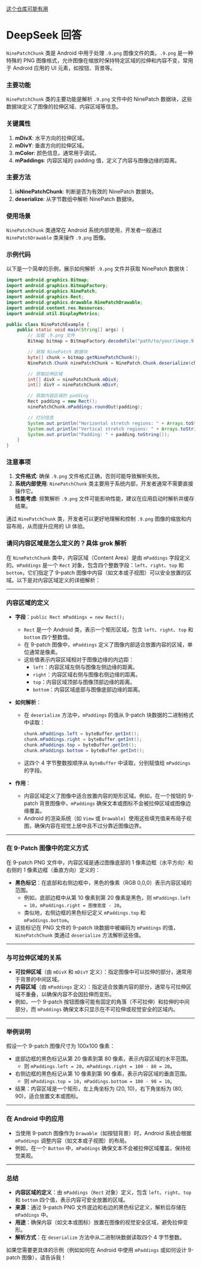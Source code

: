 [这个仓库可能有用](https://github.com/Anatolii/NinePatchChunk)


# DeepSeek 回答

`NinePatchChunk` 类是 Android 中用于处理 `.9.png` 图像文件的类。`.9.png` 是一种特殊的 PNG 图像格式，允许图像在缩放时保持特定区域的拉伸和内容不变，常用于 Android 应用的 UI 元素，如按钮、背景等。

### 主要功能
`NinePatchChunk` 类的主要功能是解析 `.9.png` 文件中的 NinePatch 数据块，这些数据块定义了图像的拉伸区域、内容区域等信息。

### 关键属性
1. **mDivX**: 水平方向的拉伸区域。
2. **mDivY**: 垂直方向的拉伸区域。
3. **mColor**: 颜色信息，通常用于调试。
4. **mPaddings**: 内容区域的 padding 值，定义了内容与图像边缘的距离。

### 主要方法
1. **isNinePatchChunk**: 判断是否为有效的 NinePatch 数据块。
2. **deserialize**: 从字节数组中解析 NinePatch 数据块。

### 使用场景
`NinePatchChunk` 类通常在 Android 系统内部使用，开发者一般通过 `NinePatchDrawable` 类来操作 `.9.png` 图像。

### 示例代码
以下是一个简单的示例，展示如何解析 `.9.png` 文件并获取 NinePatch 数据块：

```java
import android.graphics.Bitmap;
import android.graphics.BitmapFactory;
import android.graphics.NinePatch;
import android.graphics.Rect;
import android.graphics.drawable.NinePatchDrawable;
import android.content.res.Resources;
import android.util.DisplayMetrics;

public class NinePatchExample {
    public static void main(String[] args) {
        // 加载 .9.png 文件
        Bitmap bitmap = BitmapFactory.decodeFile("path/to/your/image.9.png");

        // 获取 NinePatch 数据块
        byte[] chunk = bitmap.getNinePatchChunk();
        NinePatch.Chunk ninePatchChunk = NinePatch.Chunk.deserialize(chunk);

        // 获取拉伸区域
        int[] divX = ninePatchChunk.mDivX;
        int[] divY = ninePatchChunk.mDivY;

        // 获取内容区域的 padding
        Rect padding = new Rect();
        ninePatchChunk.mPaddings.roundOut(padding);

        // 打印信息
        System.out.println("Horizontal stretch regions: " + Arrays.toString(divX));
        System.out.println("Vertical stretch regions: " + Arrays.toString(divY));
        System.out.println("Padding: " + padding.toString());
    }
}
```

### 注意事项
1. **文件格式**: 确保 `.9.png` 文件格式正确，否则可能导致解析失败。
2. **系统内部使用**: `NinePatchChunk` 类主要用于系统内部，开发者通常不需要直接操作它。
3. **性能考虑**: 频繁解析 `.9.png` 文件可能影响性能，建议在应用启动时解析并缓存结果。

通过 `NinePatchChunk` 类，开发者可以更好地理解和控制 `.9.png` 图像的缩放和内容布局，从而提升应用的 UI 体验。


### 请问内容区域是怎么定义的？具体 grok 解析

在 `NinePatchChunk` 类中，内容区域（Content Area）是由 `mPaddings` 字段定义的。`mPaddings` 是一个 `Rect` 对象，包含四个整数字段：`left`、`right`、`top` 和 `bottom`，它们指定了 9-patch 图像中内容（如文本或子视图）可以安全放置的区域。以下是对内容区域定义的详细解析：

---

### **内容区域的定义**
- **字段**：`public Rect mPaddings = new Rect();`
    - `Rect` 是一个 Android 类，表示一个矩形区域，包含 `left`、`right`、`top` 和 `bottom` 四个整数值。
    - 在 9-patch 图像中，`mPaddings` 定义了图像内部适合放置内容的区域，单位通常是像素。
    - 这些值表示内容区域相对于图像边缘的内边距：
        - `left`：内容区域左侧与图像左侧边缘的距离。
        - `right`：内容区域右侧与图像右侧边缘的距离。
        - `top`：内容区域顶部与图像顶部边缘的距离。
        - `bottom`：内容区域底部与图像底部边缘的距离。

- **如何解析**：
    - 在 `deserialize` 方法中，`mPaddings` 的值从 9-patch 块数据的二进制格式中读取：
      ```java
      chunk.mPaddings.left = byteBuffer.getInt();
      chunk.mPaddings.right = byteBuffer.getInt();
      chunk.mPaddings.top = byteBuffer.getInt();
      chunk.mPaddings.bottom = byteBuffer.getInt();
      ```
    - 这四个 4 字节整数按顺序从 `ByteBuffer` 中读取，分别赋值给 `mPaddings` 的字段。

- **作用**：
    - 内容区域定义了图像中适合放置内容的矩形区域。例如，在一个按钮的 9-patch 背景图像中，`mPaddings` 确保文本或图标不会被拉伸区域或图像边缘覆盖。
    - Android 的渲染系统（如 `View` 或 `Drawable`）使用这些填充值来布局子视图，确保内容在视觉上居中且不过分靠近图像边界。

---

### **在 9-Patch 图像中的定义方式**
在 9-patch PNG 文件中，内容区域是通过图像底部的 1 像素边框（水平方向）和右侧的 1 像素边框（垂直方向）定义的：
- **黑色标记**：在底部和右侧边框中，黑色的像素（RGB 0,0,0）表示内容区域的范围。
    - 例如，底部边框中从第 10 像素到第 20 像素是黑色，则 `mPaddings.left = 10`，`mPaddings.right = 图像宽度 - 20`。
    - 类似地，右侧边框的黑色标记定义 `mPaddings.top` 和 `mPaddings.bottom`。
- 这些标记在 PNG 文件的 9-patch 块数据中被编码为 `mPaddings` 的值，`NinePatchChunk` 类通过 `deserialize` 方法解析这些值。

---

### **与可拉伸区域的关系**
- **可拉伸区域**（由 `mDivX` 和 `mDivY` 定义）：指定图像中可以拉伸的部分，通常用于背景的中间区域。
- **内容区域**（由 `mPaddings` 定义）：指定适合放置内容的部分，通常与可拉伸区域不重叠，以确保内容不会因拉伸而变形。
- 例如，一个 9-patch 按钮图像可能有固定的角落（不可拉伸）和拉伸的中间部分，而 `mPaddings` 确保文本只显示在不可拉伸或视觉安全的区域内。

---

### **举例说明**
假设一个 9-patch 图像尺寸为 100x100 像素：
- 底部边框的黑色标记从第 20 像素到第 80 像素，表示内容区域的水平范围。
    - 则 `mPaddings.left = 20`，`mPaddings.right = 100 - 80 = 20`。
- 右侧边框的黑色标记从第 10 像素到第 90 像素，表示内容区域的垂直范围。
    - 则 `mPaddings.top = 10`，`mPaddings.bottom = 100 - 90 = 10`。
- 结果：内容区域是一个矩形，左上角坐标为 (20, 10)，右下角坐标为 (80, 90)，适合放置文本或图标。

---

### **在 Android 中的应用**
- 当使用 9-patch 图像作为 `Drawable`（如按钮背景）时，Android 系统会根据 `mPaddings` 调整内容（如文本或子视图）的布局。
- 例如，在一个 `Button` 中，`mPaddings` 确保文本不会被拉伸区域覆盖，保持视觉美观。

---

### **总结**
- **内容区域的定义**：由 `mPaddings`（`Rect` 对象）定义，包含 `left`、`right`、`top` 和 `bottom` 四个值，表示内容可安全放置的区域。
- **来源**：通过 9-patch PNG 文件底边和右边的黑色标记定义，解析后存储在 `mPaddings` 中。
- **用途**：确保内容（如文本或图标）放置在图像的视觉安全区域，避免拉伸变形。
- **解析方式**：在 `deserialize` 方法中从二进制块数据读取四个 4 字节整数。

如果您需要更具体的示例（例如如何在 Android 中使用 `mPaddings` 或如何设计 9-patch 图像），请告诉我！